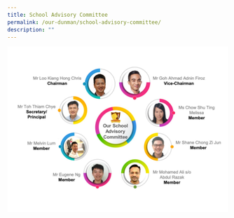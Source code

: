 ```yaml
---
title: School Advisory Committee
permalink: /our-dunman/school-advisory-committee/
description: ""
---
```

![](/images/SAC/SAC2023.jpg)